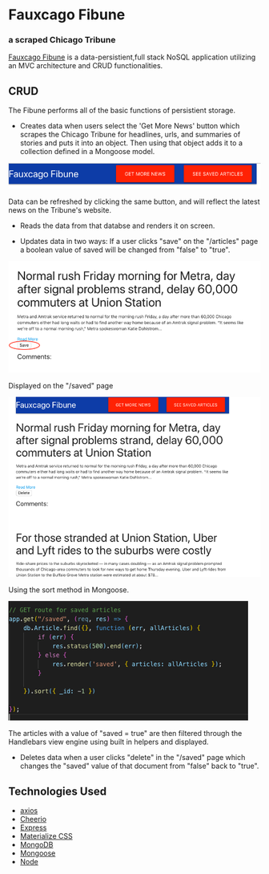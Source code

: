 # Fauxcago Fibune
### a scraped Chicago Tribune

[Fauxcago Fibune](#) is a data-persistient,full stack  NoSQL  application utilizing an MVC architecture and CRUD functionalities. 

## CRUD 

The Fibune performs all of the basic functions of persistient storage. 


*  Creates data when users select the 'Get More News' button which scrapes the Chicago Tribune for headlines, urls, and summaries of stories and puts it into an object. Then using that object adds it to a collection defined in a Mongoose model. 

![](Images/scrape_save.png)

Data can be refreshed by clicking the same button, and will reflect the latest news on the Tribune's website. 

*  Reads the data from that databse and renders it on screen. 


*  Updates data in two ways: If a user clicks "save" on the "/articles" page a boolean value of saved will be changed from "false" to "true".

![](Images/save_button.png)

Displayed on the "/saved" page


![](Images/Sorted_result_saved.png)

Using the sort method in Mongoose. 

![](Images/sort_code.png)



 The articles with a value of "saved = true" are then filtered through the Handlebars view engine using built in helpers and displayed. 
 
 * Deletes data when a user clicks "delete" in the "/saved" page which changes the "saved" value of that document from "false" back to "true". 


## Technologies Used
* [axios](https://github.com/axios/axios)
* [Cheerio](https://github.com/cheeriojs/cheerio)
* [Express](https://expressjs.com/)
* [Materialize CSS](https://materializecss.com/)
* [MongoDB](https://www.mongodb.com/)
* [Mongoose](https://mongoosejs.com/)
* [Node](https://nodejs.org/en/)


